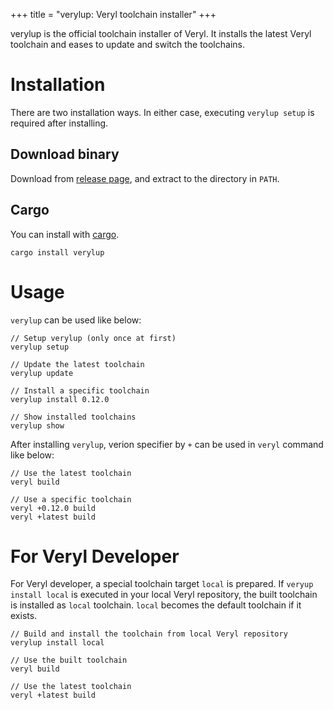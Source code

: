 +++
title = "verylup: Veryl toolchain installer"
+++

verylup is the official toolchain installer of Veryl.
It installs the latest Veryl toolchain and eases to update and switch the toolchains.

# Installation

There are two installation ways. In either case, executing `verylup setup` is required after installing.

## Download binary

Download from [release page](https://github.com/veryl-lang/verylup/releases/latest), and extract to the directory in `PATH`.

## Cargo

You can install with [cargo](https://crates.io/crates/verylup).

```
cargo install verylup
```

# Usage

`verylup` can be used like below:

```
// Setup verylup (only once at first)
verylup setup

// Update the latest toolchain
verylup update

// Install a specific toolchain
verylup install 0.12.0

// Show installed toolchains
verylup show
```

After installing `verylup`, verion specifier by `+` can be used in `veryl` command like below: 

```
// Use the latest toolchain
veryl build

// Use a specific toolchain
veryl +0.12.0 build
veryl +latest build
```

# For Veryl Developer

For Veryl developer, a special toolchain target `local` is prepared.
If `veryup install local` is executed in your local Veryl repository, the built toolchain is installed as `local` toolchain.
`local` becomes the default toolchain if it exists.

```
// Build and install the toolchain from local Veryl repository
verylup install local

// Use the built toolchain
veryl build

// Use the latest toolchain
veryl +latest build
```
